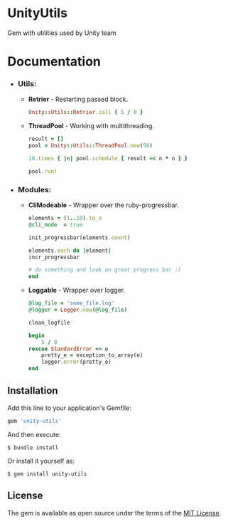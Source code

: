 # UnityUtils

Gem with utilities used by Unity team

# Documentation

- ### Utils:
  - **Retrier** - Restarting passed block.
    ```ruby
    Unity::Utils::Retrier.call { 5 / 0 }
    ```

  - **ThreadPool** - Working with multithreading.
    ```ruby
    result = []
    pool = Unity::Utils::ThreadPool.new(50)

    10.times { |n| pool.schedule { result << n * n } }

    pool.run!
    ```

- ### Modules:
    - **CliModeable** - Wrapper over the ruby-progressbar.
        ```ruby
        elements = (1..10).to_a
        @cli_mode  = true

        init_progressbar(elements.count)

        elements.each do |element|
        incr_progressbar

        # do something and look on great progress bar :)
        end
        ```

    - **Loggable** - Wrapper over logger.
        ```ruby
        @log_file = 'some_file.log'
        @logger = Logger.new(@log_file)

        clean_logfile

        begin
            5 / 0
        rescue StandardError => e
            pretty_e = exception_to_array(e)
            logger.error(pretty_e)
        end
        ```

## Installation

Add this line to your application's Gemfile:

```ruby
gem 'unity-utils'
```

And then execute:

    $ bundle install

Or install it yourself as:

    $ gem install unity-utils

## License

The gem is available as open source under the terms of the [MIT License](https://opensource.org/licenses/MIT).
